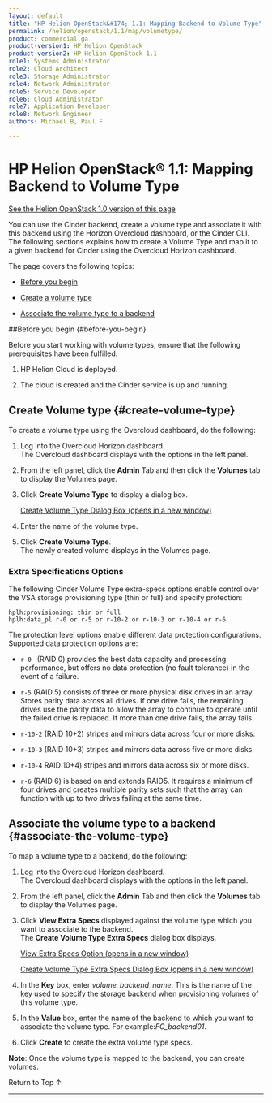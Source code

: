```yaml
---
layout: default
title: "HP Helion OpenStack&#174; 1.1: Mapping Backend to Volume Type"
permalink: /helion/openstack/1.1/map/volumetype/
product: commercial.ga
product-version1: HP Helion OpenStack
product-version2: HP Helion OpenStack 1.1
role1: Systems Administrator 
role2: Cloud Architect 
role3: Storage Administrator 
role4: Network Administrator 
role5: Service Developer 
role6: Cloud Administrator 
role7: Application Developer 
role8: Network Engineer 
authors: Michael B, Paul F

---
```

<!--PUBLISHED-->


<script>

function PageRefresh {
onLoad="window.refresh"
}

PageRefresh();

</script>

<!---
<p style="font-size: small;"> <a href="/helion/openstack/1.1/install-beta/kvm/">&#9664; PREV</a> | <a href="/helion/openstack/1.1/install-beta-overview/">&#9650; UP</a> | <a href="/helion/openstack/1.1/install-beta/esx/">NEXT &#9654;</a> </p> -->


# HP Helion OpenStack&#174; 1.1: Mapping Backend to Volume Type
[See the Helion OpenStack 1.0 version of this page](/helion/openstack/map/volumetype/)

You can use the Cinder backend, create a volume type and associate it with this backend using the Horizon Overcloud dashboard, or the Cinder CLI. The following sections explains how to create a Volume Type and map it to a given backend for Cinder using the Overcloud Horizon dashboard.


The page covers the following topics:
 
* [Before you begin](#before-you-begin)

* [Create a volume type](#create-volume-type)

* [Associate the volume type to a backend](#associate-the-volume-type)


##Before you begin {#before-you-begin}

Before you start working with volume types, ensure that the following prerequisites have been fulfilled:

1. HP Helion Cloud is deployed.

2. The cloud is created and the Cinder service is up and running.

## Create Volume type {#create-volume-type}

To create a volume type using the Overcloud dashboard, do the following:

1. Log into the Overcloud Horizon dashboard.<br /> The Overcloud dashboard displays with the options in the left panel.  

2. From the left panel, click the **Admin** Tab and then click the  **Volumes** tab to display the Volumes page. 


3. Click **Create Volume Type** to display a dialog box.


	<a href="javascript:window.open('/content/documentation/media/create-volumetype1.png','_blank','toolbar=no,menubar=no,resizable=yes,scrollbars=yes')">Create Volume Type Dialog Box (opens in a new window)</a>

<!--Binamra can you replace the illo above with fred1? -->

4. Enter the name of the volume type.

5. Click **Create Volume Type**.<br />The newly created volume displays in the Volumes page.

### Extra Specifications Options ###

The following Cinder Volume Type extra-specs options enable control over the VSA storage provisioning type (thin or full) and specify protection:

    hplh:provisioning: thin or full
    hplh:data_pl r-0 or r-5 or r-10-2 or r-10-3 or r-10-4 or r-6
    
The protection level options enable different data protection configurations.  Supported data protection options are:

- `r-0 ` (RAID 0) provides the best data capacity and processing performance, but offers no data protection (no fault tolerance) in the event of a failure.

- `r-5` (RAID 5) consists of three or more physical disk drives in an array. Stores parity data across all drives. If one drive fails, the remaining drives use the parity data to allow the array to continue to operate until the failed drive is replaced. If more than one drive fails, the array fails.

- `r-10-2` (RAID 10+2) stripes and mirrors data across four or more disks.

- `r-10-3` (RAID 10+3) stripes and mirrors data across five or more disks.

- `r-10-4` RAID 10+4) stripes and mirrors data across six or more disks.

- `r-6` (RAID 6) is based on and extends RAID5. It requires a minimum of four drives and creates multiple parity sets such that the array can function with up to two drives failing at the same time.

## Associate the volume type to a backend {#associate-the-volume-type}

To map a volume type to a backend, do the following:

1. Log into the Overcloud Horizon dashboard.<br /> The Overcloud dashboard displays with the options in the left panel.

2. From the left panel, click the **Admin** Tab and then click the **Volumes** tab to display the Volumes page. 

3. Click **View Extra Specs** displayed against the volume type which you want to associate to the backend.<br /> The **Create Volume Type Extra Specs** dialog box displays.

	<a href="javascript:window.open('/content/documentation/media/view-extra-specs.png','_blank','toolbar=no,menubar=no,resizable=yes,scrollbars=yes')">View Extra Specs Option (opens in a new window)</a>

	<a href="javascript:window.open('/content/documentation/media/volume-extra-specs.png','_blank','toolbar=no,menubar=no,resizable=yes,scrollbars=yes')"> Create Volume Type Extra Specs Dialog Box (opens in a new window)</a>

<!--Binamra can you replace the illo above with fred2? -->

4. In the **Key** box, enter *volume&#095;backend_name*. This is the name of the key used to specify the storage backend when provisioning volumes of this volume type.

5. In the **Value** box, enter the name of the backend to which you want to associate the volume type. For example:*FC_backend01*.

6. Click **Create** to create the extra volume type specs.


**Note**: Once the volume type is mapped to the backend, you can create volumes.

<a href="#top" style="padding:14px 0px 14px 0px; text-decoration: none;"> Return to Top &#8593; </a>

----

